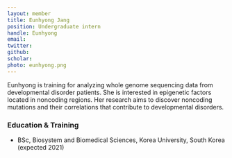 ```yaml
---
layout: member
title: Eunhyong Jang
position: Undergraduate intern
handle: Eunhyong
email:
twitter:
github:
scholar: 
photo: eunhyong.png
---
```


  Eunhyong is training for analyzing whole genome sequencing data from developmental disorder patients. She is interested in epigenetic factors located in noncoding regions. Her research aims to discover noncoding mutations and their correlations that contribute to developmental disorders.

### Education & Training
- BSc, Biosystem and Biomedical Sciences, Korea University, South Korea (expected 2021)